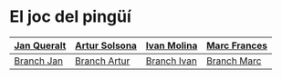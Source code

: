 # El joc del pingüí

| [Jan Queralt](https://github.com/jaanque) | [Artur Solsona](https://github.com/aaartur23) | [Ivan Molina](https://github.com/IvanMolinaAguayo) | [Marc Frances](https://github.com/MarcFrancesCharles) |
|-------------------------------------------|-----------------------------------------------|--------------------------------------------------|------------------------------------------------------|
| [Branch Jan](https://github.com/jaanque/ElJocDelPingui/tree/Jan) | [Branch Artur](https://github.com/jaanque/ElJocDelPingui/tree/Artur) | [Branch Ivan](https://github.com/jaanque/ElJocDelPingui/tree/Ivan) | [Branch Marc](https://github.com/jaanque/ElJocDelPingui/tree/Marc) |

